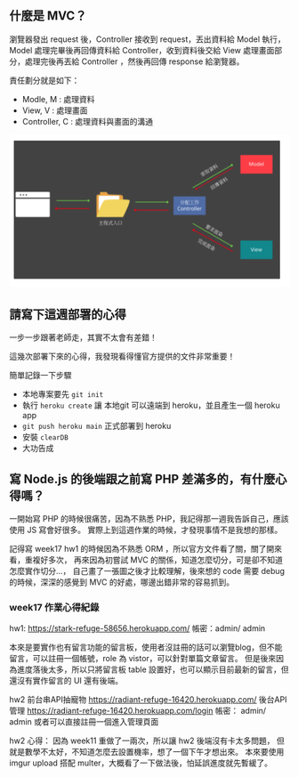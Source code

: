 ## 什麼是 MVC？
瀏覽器發出 request 後，Controller 接收到 request，丟出資料給 Model 執行，Model 處理完畢後再回傳資料給 Controller，收到資料後交給 View 處理畫面部分，處理完後再丟給 Controller ，然後再回傳 response 給瀏覽器。

責任劃分就是如下：

- Modle, M : 處理資料
- View, V : 處理畫面
- Controller, C : 處理資料與畫面的溝通
  
  
![](mvc.jpg)


## 請寫下這週部署的心得

一步一步跟著老師走，其實不太會有差錯！

這幾次部署下來的心得，我發現看得懂官方提供的文件非常重要！

簡單記錄一下步驟
- 本地專案要先 `git init`
- 執行 `heroku create` 讓 本地git 可以遠端到 heroku，並且產生一個 heroku app
- `git push heroku main` 正式部署到 heroku
- 安裝 `clearDB`
- 大功告成


## 寫 Node.js 的後端跟之前寫 PHP 差滿多的，有什麼心得嗎？

一開始寫 PHP 的時候很痛苦，因為不熟悉 PHP，我記得那一週我告訴自己，應該使用 JS 寫會好很多。
實際上到這週作業的時候，才發現事情不是我想的那樣。

記得寫 week17 hw1 的時候因為不熟悉 ORM ，所以官方文件看了關，關了開來看，重複好多次，
再來因為初嘗試 MVC 的關係，知道怎麼切分，可是卻不知道怎麼實作切分...，
自己畫了一張圖之後才比較理解，後來想的 code 需要 debug 的時候，深深的感覺到 MVC 的好處，哪邊出錯非常的容易抓到。




### week17 作業心得紀錄
hw1:
  https://stark-refuge-58656.herokuapp.com/
帳密：admin/ admin

本來是要實作也有留言功能的留言板，使用者沒註冊的話可以瀏覽blog，但不能留言，可以註冊一個帳號，role 為 vistor，可以針對單篇文章留言。
但是後來因為進度落後太多，所以只將留言板 table 設置好，也可以顯示目前最新的留言，但還沒有實作留言的 UI 還有後端。


hw2 前台串API抽寵物 https://radiant-refuge-16420.herokuapp.com/
後台API管理 https://radiant-refuge-16420.herokuapp.com/login
帳密： admin/ admin
或者可以直接註冊一個進入管理頁面

hw2 心得：
因為 week11 重做了一兩次，所以讓 hw2 後端沒有卡太多問題，
但就是數學不太好，不知道怎麼去設置機率，想了一個下午才想出來。
本來要使用 imgur upload 搭配 multer，大概看了一下做法後，怕延誤進度就先暫緩了。
